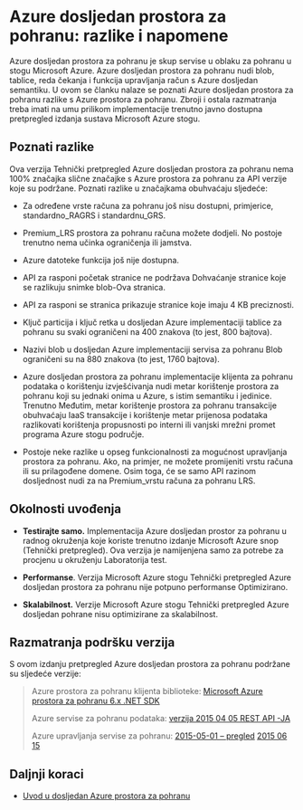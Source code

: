 
<properties
    pageTitle="Azure dosljedan prostora za pohranu: razlike i napomene | Microsoft Azure"
    description="Razumijevanje razlike od Azure prostora za pohranu i druge Azure dosljedan okolnosti uvođenja prostora za pohranu."
    services="azure-stack"
    documentationCenter=""
    authors="MChadalapaka"
    manager="siroy"
    editor=""/>

<tags
    ms.service="azure-stack"
    ms.workload="na"
    ms.tgt_pltfrm="na"
    ms.devlang="na"
    ms.topic="get-started-article"
    ms.date="09/26/2016"
    ms.author="mchad"/>

# <a name="azure-consistent-storage-differences-and-considerations"></a>Azure dosljedan prostora za pohranu: razlike i napomene

Azure dosljedan prostora za pohranu je skup servise u oblaku za pohranu u stogu Microsoft Azure. Azure dosljedan prostora za pohranu nudi blob, tablice, reda čekanja i funkcija upravljanja račun s Azure dosljedan semantiku. U ovom se članku nalaze se poznati Azure dosljedan prostora za pohranu razlike s Azure prostora za pohranu. Zbroji i ostala razmatranja treba imati na umu prilikom implementacije trenutno javno dostupna pretpregled izdanja sustava Microsoft Azure stogu.

<span id="Concepts" class="anchor"><span id="_Toc386544169" class="anchor"><span id="_Toc389466742" class="anchor"><span id="_Ref428966996" class="anchor"><span id="_Toc433223853" class="anchor"></span></span></span></span></span>
## <a name="known-differences"></a>Poznati razlike

Ova verzija Tehnički pretpregled Azure dosljedan prostora za pohranu nema 100% značajka slične značajke s Azure prostora za pohranu za API verzije koje su podržane. Poznati razlike u značajkama obuhvaćaju sljedeće:

-   Za određene vrste računa za pohranu još nisu dostupni, primjerice, standardno\_RAGRS i standardnu\_GRS.

-   Premium\_LRS prostora za pohranu računa možete dodjeli. No postoje trenutno nema učinka ograničenja ili jamstva.

-   Azure datoteke funkcija još nije dostupna.

-   API za rasponi početak stranice ne podržava Dohvaćanje stranice koje se razlikuju snimke blob-Ova stranica.

-   API za rasponi se stranica prikazuje stranice koje imaju 4 KB preciznosti.

-   Ključ particija i ključ retka u dosljedan Azure implementaciji tablice za pohranu su svaki ograničeni na 400 znakova (to jest, 800 bajtova).

-   Nazivi blob u dosljedan Azure implementaciji servisa za pohranu Blob ograničeni su na 880 znakova (to jest, 1760 bajtova).

-   Azure dosljedan prostora za pohranu implementacije klijenta za pohranu podataka o korištenju izvješćivanja nudi metar korištenje prostora za pohranu koji su jednaki onima u Azure, s istim semantiku i jedinice. Trenutno Međutim, metar korištenje prostora za pohranu transakcije obuhvaćaju IaaS transakcije i korištenje metar prijenosa podataka razlikovati korištenja propusnosti po interni ili vanjski mrežni promet programa Azure stogu područje.

-   Postoje neke razlike u opseg funkcionalnosti za mogućnost upravljanja prostora za pohranu. Ako, na primjer, ne možete promijeniti vrstu računa ili su prilagođene domene. Osim toga, će se samo API razinom dosljednost nudi za na Premium\_vrstu računa za pohranu LRS.

## <a name="deployment-considerations"></a>Okolnosti uvođenja

-   **Testirajte samo.** Implementacija Azure dosljedan prostor za pohranu u radnog okruženja koje koriste trenutno izdanje Microsoft Azure snop (Tehnički pretpregled). Ova verzija je namijenjena samo za potrebe za procjenu u okruženju Laboratorija test.

-   **Performanse**. Verzija Microsoft Azure stogu Tehnički pretpregled Azure dosljedan prostora za pohranu nije potpuno performanse Optimizirano.

-   **Skalabilnost.** Verzije Microsoft Azure stogu Tehnički pretpregled Azure dosljedan pohrane nisu optimizirane za skalabilnost.

## <a name="version-support-considerations"></a>Razmatranja podršku verzija

S ovom izdanju pretpregled Azure dosljedan prostora za pohranu podržane su sljedeće verzije:

> Azure prostora za pohranu klijenta biblioteke: [Microsoft Azure prostora za pohranu 6.x .NET SDK](http://www.nuget.org/packages/WindowsAzure.Storage/6.2.0)
>
> Azure servise za pohranu podataka: [verzija 2015 04 05 REST API -JA](https://msdn.microsoft.com/library/azure/mt705637.aspx)
>
> Azure upravljanja servise za pohranu: [2015-05-01 – pregled](https://msdn.microsoft.com/library/azure/mt163683.aspx)
> [2015 06 15](https://msdn.microsoft.com/library/azure/mt163683.aspx)
## <a name="next-steps"></a>Daljnji koraci

-   [Uvod u dosljedan Azure prostora za pohranu](azure-stack-storage-overview.md)
